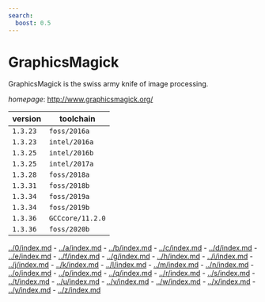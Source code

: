 ```yaml
---
search:
  boost: 0.5
---
```

# GraphicsMagick

GraphicsMagick is the swiss army knife of image processing.

*homepage*: <http://www.graphicsmagick.org/>

version | toolchain
--------|----------
``1.3.23`` | ``foss/2016a``
``1.3.23`` | ``intel/2016a``
``1.3.25`` | ``intel/2016b``
``1.3.25`` | ``intel/2017a``
``1.3.28`` | ``foss/2018a``
``1.3.31`` | ``foss/2018b``
``1.3.34`` | ``foss/2019a``
``1.3.34`` | ``foss/2019b``
``1.3.36`` | ``GCCcore/11.2.0``
``1.3.36`` | ``foss/2020b``

[../0/index.md](0) - [../a/index.md](a) - [../b/index.md](b) - [../c/index.md](c) - [../d/index.md](d) - [../e/index.md](e) - [../f/index.md](f) - [../g/index.md](g) - [../h/index.md](h) - [../i/index.md](i) - [../j/index.md](j) - [../k/index.md](k) - [../l/index.md](l) - [../m/index.md](m) - [../n/index.md](n) - [../o/index.md](o) - [../p/index.md](p) - [../q/index.md](q) - [../r/index.md](r) - [../s/index.md](s) - [../t/index.md](t) - [../u/index.md](u) - [../v/index.md](v) - [../w/index.md](w) - [../x/index.md](x) - [../y/index.md](y) - [../z/index.md](z)

